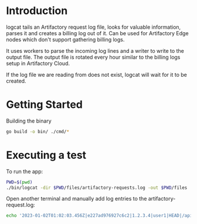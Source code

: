 # Introduction
logcat tails an Artifactory request log file, looks for valuable information, parses it and creates a billing log out of it.
Can be used for Artifactory Edge nodes which don't support gathering billing logs.

It uses workers to parse the incoming log lines and a writer to write to the output file. The output file is rotated every hour similar
to the billing logs setup in Artifactory Cloud.

If the log file we are reading from does not exist, logcat will wait for it to be created.

# Getting Started
Building the binary
```bash
go build -o bin/ ./cmd/*
````

# Executing a test
To run the app:
```bash
PWD=$(pwd)
./bin/logcat -dir $PWD/files/artifactory-requests.log -out $PWD/files
```

Open another terminal and manually add log entries to the artifactory-request.log:
```bash
echo '2023-01-02T01:02:03.456Z|e227ad976927c6c2|1.2.3.4|user1|HEAD|/api/docker/registry-docker-remote/v2/alpine/curl/manifests/latest|200|-1|1234|567|user-agent123' >> $PWD/files/artifactory-request.log
```
